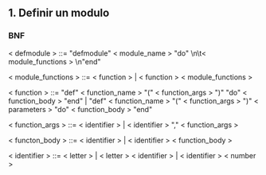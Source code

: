 ## 1. Definir un modulo

### BNF
< defmodule > ::= "defmodule" < module_name > "do" \n\t< module_functions > \n"end"

< module_functions > ::= < function > | < function > < module_functions >

< function > ::= "def" < function_name > "(" < function_args > ")" "do" < function_body > "end" | "def" < function_name > "(" < function_args > ")" < parameters > "do"  < function_body > "end"

< function_args > ::= < identifier > | < identifier > "," < function_args >

< functon_body > ::= < identifier > | < identifier > < function_body >

< identifier > ::= < letter > | < letter > < identifier > | < identifier > < number > 


